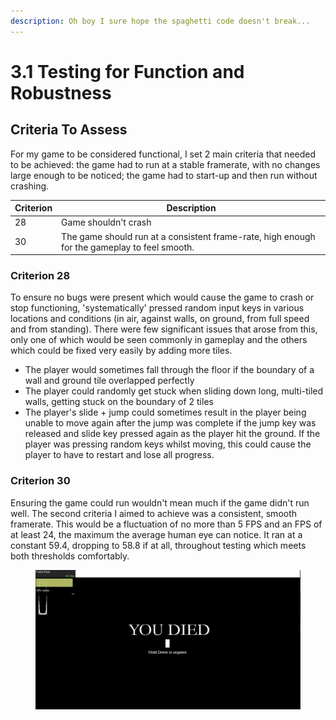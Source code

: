 ```yaml
---
description: Oh boy I sure hope the spaghetti code doesn't break...
---
```


# 3.1 Testing for Function and Robustness

## Criteria To Assess

For my game to be considered functional, I set 2 main criteria that needed to be achieved: the game had to run at a stable framerate, with no changes large enough to be noticed; the game had to start-up and then run without crashing.

| Criterion | Description                                                                                  |
| --------- | -------------------------------------------------------------------------------------------- |
| 28        | Game shouldn't crash                                                                         |
| 30        | The game should run at a consistent frame-rate, high enough for the gameplay to feel smooth. |

### Criterion 28

To ensure no bugs were present which would cause the game to crash or stop functioning, 'systematically' pressed random input keys in various locations and conditions (in air, against walls, on ground, from full speed and from standing). There were few significant issues that arose from this, only one of which would be seen commonly in gameplay and the others which could be fixed very easily by adding more tiles.

* The player would sometimes fall through the floor if the boundary of a wall and ground tile overlapped perfectly
* The player could randomly get stuck when sliding down long, multi-tiled walls, getting stuck on the boundary of 2 tiles
* The player's slide + jump could sometimes result in the player being unable to move again after the jump was complete if the jump key was released and slide key pressed again as the player hit the ground. If the player was pressing random keys whilst moving, this could cause the player to have to restart and lose all progress.

### Criterion 30

Ensuring the game could run wouldn't mean much if the game didn't run well. The second criteria I aimed to achieve was a consistent, smooth framerate. This would be a fluctuation of no more than 5 FPS and an FPS of at least 24, the maximum the average human eye can notice. It ran at a constant 59.4, dropping to 58.8 if at all, throughout testing which meets both thresholds comfortably.

<figure><img src="../.gitbook/assets/image (2) (3).png" alt=""><figcaption></figcaption></figure>
